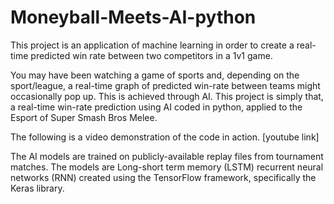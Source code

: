 # Moneyball-Meets-AI-python

This project is an application of machine learning in order to create a
real-time predicted win rate between two competitors in a 1v1 game.

You may have been watching a game of sports and, depending on the sport/league, a 
real-time graph of predicted win-rate between teams might occasionally pop up. This 
is achieved through AI. This project is simply that, a real-time win-rate prediction 
using AI coded in python, applied to the Esport of Super Smash Bros Melee. 

The following is a video demonstration of the code in action. 
[youtube link]

The AI models are trained on publicly-available replay files from tournament matches.
The models are Long-short term memory (LSTM) recurrent neural networks (RNN) created
using the TensorFlow framework, specifically the Keras library. 

